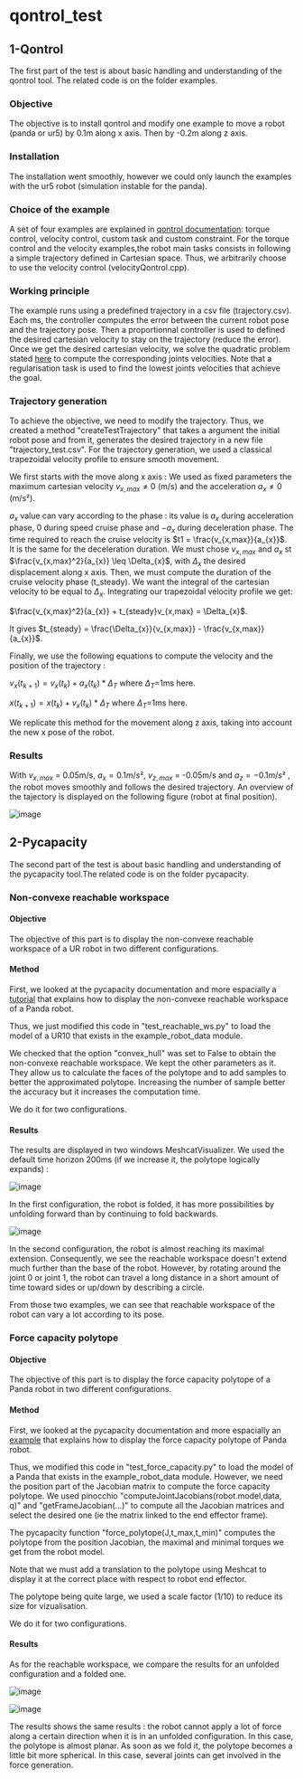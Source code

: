 # qontrol_test

## 1-Qontrol

The first part of the test is about basic handling and understanding of the qontrol tool. The related code is on the folder examples.

### Objective

The objective is to install qontrol and modify one example to move a robot (panda or ur5) by 0.1m along x axis.
Then by -0.2m along z axis.

### Installation

The installation went smoothly, however we could only launch the examples with the ur5 robot (simulation instable for the panda).

### Choice of the example

A set of four examples are explained in [qontrol documentation](https://auctus-team.gitlabpages.inria.fr/components/control/qontrol/md_doc_b-examples_intro.html): torque control, velocity control, custom task and custom constraint.
For the torque control and the velocity examples,the robot main tasks consists in following a simple trajectory defined in Cartesian space.
Thus, we arbitrarily choose to use the velocity control (velocityQontrol.cpp). 

### Working principle

The example runs using a predefined trajectory in a csv file (trajectory.csv). Each ms, the controller computes the error between the current robot pose and the trajectory pose. Then a proportionnal controller is used to defined the desired cartesian velocity to stay on the trajectory (reduce the error). Once we get the desired cartesian velocity, we solve the quadratic problem stated [here](https://auctus-team.gitlabpages.inria.fr/components/control/qontrol/md_doc_examples_velocity_qontrol.html) to compute the corresponding joints velocities. Note that a regularisation task is used to find the lowest joints velocities that achieve the goal.

### Trajectory generation

To achieve the objective, we need to modify the trajectory. Thus, we created a method "createTestTrajectory" that takes a argument the initial robot pose and from it, generates the desired trajectory in a new file "trajectory_test.csv".
For the trajectory generation, we used a classical trapezoidal velocity profile to ensure smooth movement.

We first starts with the move along x axis : 
We used as fixed parameters the maximum cartesian velocity $v_{x,max}\neq 0$ (m/s) and the acceleration $a_{x}\neq 0$ (m/s²). 

$a_{x}$ value can vary according to the phase : its value is $a_{x}$ during acceleration phase, 0 during speed cruise phase and $-a_{x}$ during deceleration phase.
The time required to reach the cruise velocity is $t1 = \frac{v_{x,max}}{a_{x}}$. It is the same for the deceleration duration.
We must chose $v_{x,max}$ and $a_{x}$ st $\frac{v_{x,max}^2}{a_{x}} \leq \Delta_{x}$, with $\Delta_{x}$ the desired displacement along x axis.
Then, we must compute the duration of the cruise velocity phase (t_steady). We want the integral of the cartesian velocity to be equal to $\Delta_{x}$.
Integrating our trapezoidal velocity profile we get: 

$\frac{v_{x,max}^2}{a_{x}} + t_{steady}v_{x,max} = \Delta_{x}$.

It gives $t_{steady} = \frac{\Delta_{x}}{v_{x,max}} - \frac{v_{x,max}}{a_{x}}$.

Finally, we use the following equations to compute the velocity and the position of the trajectory :

$v_{x}(t_{k+1}) = v_{x}(t_{k}) + a_{x}(t_{k})*\Delta_{T}$ where $\Delta_{T}$=1ms here.

$x(t_{k+1}) = x(t_{k}) + v_{x}(t_{k})*\Delta_{T}$ where $\Delta_{T}$=1ms here.

We replicate this method for the movement along z axis, taking into account the new x pose of the robot.

### Results

With $v_{x,max}$ = 0.05m/s, $a_{x} = 0.1m/s²$, $v_{z,max}$ = -0.05m/s and $a_{z} = -0.1m/s²$ , the robot moves smoothly and follows the desired trajectory. An overview of the tajectory is displayed on the following figure (robot at final position).

![image](part1.png)


## 2-Pycapacity

The second part of the test is about basic handling and understanding of the pycapacity tool.The related code is on the folder pycapacity.

### Non-convexe reachable workspace

#### Objective

The objective of this part is to display the non-convexe reachable workspace of a UR robot in two different configurations.

#### Method

First, we looked at the pycapacity documentation and more espacially a [tutorial](https://auctus-team.github.io/pycapacity/examples/reachable_workspace.html) that explains how to display the non-convexe reachable workspace of a Panda robot.

Thus, we just modified this code in "test_reachable_ws.py" to load the model of a UR10 that exists in the example_robot_data module.

We checked that the option "convex_hull" was set to False to obtain the non-convexe reachable workspace. We kept the other parameters as it. 
They allow us to calculate the faces of the polytope and to add samples to better the approximated polytope.
Increasing the number of sample better the accuracy but it increases the computation time. 

We do it for two configurations.

#### Results

The results are displayed in two windows MeshcatVisualizer. We used the default time horizon 200ms (if we increase it, the polytope logically expands) :

![image](rws_1.png)

In the first configuration, the robot is folded, it has more possibilities by unfolding forward than by continuing to fold backwards.

![image](rws_2.png)

In the second configuration, the robot is almost reaching its maximal extension. 
Consequently, we see the reachable workspace doesn't extend much further than the base of the robot.
However, by rotating around the joint 0 or joint 1, the robot can travel a long distance in a short amount of time toward sides or up/down by describing a circle.

From those two examples, we can see that reachable workspace of the robot can vary a lot according to its pose.

### Force capacity polytope

#### Objective

The objective of this part is to display the force capacity polytope of a Panda robot in two different configurations.

#### Method

First, we looked at the pycapacity documentation and more espacially an [example](https://auctus-team.gitlabpages.inria.fr/people/antunskuric/pycapacity/examples/pinocchio.html) that explains how to display the force capacity polytope of Panda robot.

Thus, we  modified this code in "test_force_capacity.py" to load the model of a Panda that exists in the example_robot_data module.
However, we need the position part of the Jacobian matrix to compute the force capacity polytope. 
We used pinocchio "computeJointJacobians(robot.model,data, q)" and "getFrameJacobian(...)" to compute all the Jacobian matrices and select the desired one (ie the matrix linked to the end effector frame).

The pycapacity function "force_polytope(J,t_max,t_min)" computes the polytope from the position Jacobian, the maximal and minimal torques we get from the robot model. 

Note that we must add a translation to the polytope using Meshcat to display it at the correct place with respect to robot end effector.

The polytope being quite large, we used a scale factor (1/10) to reduce its size for vizualisation.

We do it for two configurations.

#### Results

As for the reachable workspace, we compare the results for an unfolded configuration and a folded one.

![image](fcp_1.png)

![image](fcp_2.png)

The results shows the same results : the robot cannot apply a lot of force along a certain direction when it is in an unfolded configuration.
In this case, the polytope is almost planar.
As soon as we fold it, the polytope becomes a little bit more spherical.
In this case, several joints can get involved in the force generation.